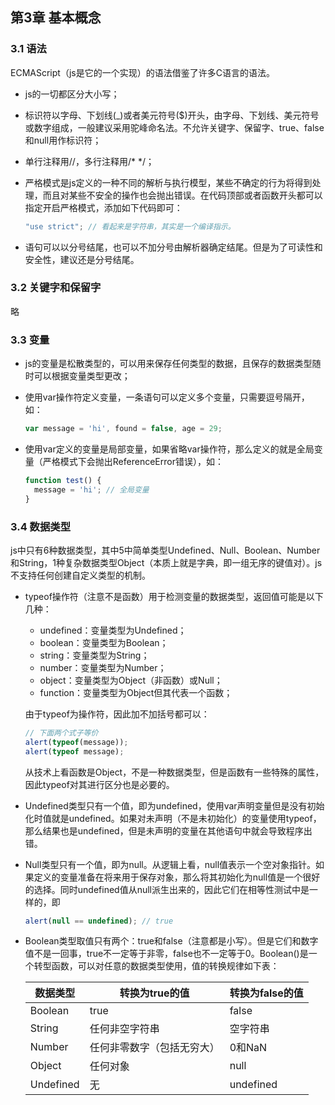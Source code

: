## 第3章 基本概念

### 3.1 语法

ECMAScript（js是它的一个实现）的语法借鉴了许多C语言的语法。

- js的一切都区分大小写；

- 标识符以字母、下划线(_)或者美元符号(\$)开头，由字母、下划线、美元符号或数字组成，一般建议采用驼峰命名法。不允许关键字、保留字、true、false和null用作标识符；

- 单行注释用//，多行注释用/*  */；

- 严格模式是js定义的一种不同的解析与执行模型，某些不确定的行为将得到处理，而且对某些不安全的操作也会抛出错误。在代码顶部或者函数开头都可以指定开启严格模式，添加如下代码即可：

  ```javascript
  "use strict";	// 看起来是字符串，其实是一个编译指示。
  ```

- 语句可以以分号结尾，也可以不加分号由解析器确定结尾。但是为了可读性和安全性，建议还是分号结尾。

### 3.2 关键字和保留字

略

### 3.3 变量

- js的变量是松散类型的，可以用来保存任何类型的数据，且保存的数据类型随时可以根据变量类型更改；

- 使用var操作符定义变量，一条语句可以定义多个变量，只需要逗号隔开，如：

  ```javascript
  var message = 'hi', found = false, age = 29;
  ```

- 使用var定义的变量是局部变量，如果省略var操作符，那么定义的就是全局变量（严格模式下会抛出ReferenceError错误），如：

  ```javascript
  function test() {
  	message = 'hi';	// 全局变量
  }
  ```

### 3.4 数据类型

js中只有6种数据类型，其中5中简单类型Undefined、Null、Boolean、Number和String，1种复杂数据类型Object（本质上就是字典，即一组无序的键值对）。js不支持任何创建自定义类型的机制。

- typeof操作符（注意不是函数）用于检测变量的数据类型，返回值可能是以下几种：

  - undefined：变量类型为Undefined；
  - boolean：变量类型为Boolean；
  - string：变量类型为String；
  - number：变量类型为Number；
  - object：变量类型为Object（非函数）或Null；
  - function：变量类型为Object但其代表一个函数；

  由于typeof为操作符，因此加不加括号都可以：

  ```javascript
  // 下面两个式子等价
  alert(typeof(message));
  alert(typeof message);
  ```

  从技术上看函数是Object，不是一种数据类型，但是函数有一些特殊的属性，因此typeof对其进行区分也是必要的。

- Undefined类型只有一个值，即为undefined，使用var声明变量但是没有初始化时值就是undefined。如果对未声明（不是未初始化）的变量使用typeof，那么结果也是undefined，但是未声明的变量在其他语句中就会导致程序出错。

- Null类型只有一个值，即为null。从逻辑上看，null值表示一个空对象指针。如果定义的变量准备在将来用于保存对象，那么将其初始化为null值是一个很好的选择。同时undefined值从null派生出来的，因此它们在相等性测试中是一样的，即

  ```javascript
  alert(null == undefined); // true
  ```

- Boolean类型取值只有两个：true和false（注意都是小写）。但是它们和数字值不是一回事，true不一定等于非零，false也不一定等于0。Boolean()是一个转型函数，可以对任意的数据类型使用，值的转换规律如下表：

  | 数据类型  | 转换为true的值             | 转换为false的值 |
  | --------- | -------------------------- | --------------- |
  | Boolean   | true                       | false           |
  | String    | 任何非空字符串             | 空字符串        |
  | Number    | 任何非零数字（包括无穷大） | 0和NaN          |
  | Object    | 任何对象                   | null            |
  | Undefined | 无                         | undefined       |

  


